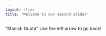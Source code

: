 ```yaml
---
layout: slide
title: "Welcome to our second slide!"
---
```

"Manish Gupta"
Use the left arrow to go back!
